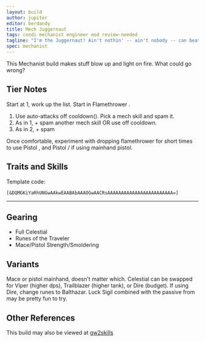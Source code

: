 ```yaml
---
layout: build
author: jupiter
editor: berdandy
title: Mech Juggernaut
tags: condi mechanist engineer eod review-needed
tagline: "I'm the Juggernaut! Ain't nothin' -- ain't nobody -- can beat me!"
spec: mechanist
---
```


This Mechanist build makes stuff blow up and light on fire. What could go wrong?

## Tier Notes

Start at 1, work up the list. Start in Flamethrower <span data-aw2-key="7" data-aw2-skill="5927"></span>.

1. Use auto-attacks off cooldown(<span data-aw2-key="1" data-aw2-skill="5928"></span>). Pick a mech skill and spam it. 
2. As in 1, + spam another mech skill OR use <span data-aw2-key="2" data-aw2-skill="5931"></span> off cooldown.
3. As in 2, + spam <span data-aw2-key="0" data-aw2-skill="63095"></span>

Once comfortable, experiment with dropping flamethrower for short times to use Pistol <span data-aw2-key="4" data-aw2-skill="5831"></span>, and Pistol <span data-aw2-key="2" data-aw2-skill="5828"></span>/<span data-aw2-key="3" data-aw2-skill="5829"></span> if using mainhand pistol.

## Traits and Skills

Template code:

`[&DQMGKiYaRhUNGwAAkwEAABAbAAAOGwAACRsAAAAAAAAAAAAAAAAAAAAAAAA=]`

---

<div
  data-armory-embed='skills'
  data-armory-ids='63049,5927,63111,63113,63095'
>
</div>
<div
  data-armory-embed='specializations'
  data-armory-ids='6,38,70'
  data-armory-6-traits='525,1892,505'
  data-armory-38-traits='1930,2006,510'
  data-armory-70-traits='2282,2270,2292'
>
</div>



## Gearing

- Full Celestial
- Runes of the Traveler
- Mace/Pistol Strength/Smoldering

## Variants

Mace or pistol mainhand, doesn't matter which. Celestial can be swapped for Viper (higher dps), Trailblazer (higher tank), or Dire (budget). If using Dire, change runes to Balthazar. Luck Sigil combined with the passive from <span data-aw2-key="8" data-aw2-skill="63111"></span> may be pretty fun to try.

## Other References

This build may also be viewed at [gw2skills](http://gw2skills.net/editor/?PegAkqlxy6YuMYWMOULaxKA-zxIY1ohvMSIBCsAkfA-e)


